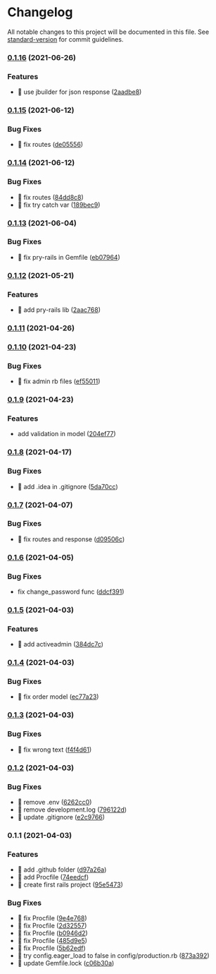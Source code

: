 # Changelog

All notable changes to this project will be documented in this file. See [standard-version](https://github.com/conventional-changelog/standard-version) for commit guidelines.

### [0.1.16](https://github.com/yeukfei02/ecommerce-api/compare/v0.1.15...v0.1.16) (2021-06-26)


### Features

* 🎸 use jbuilder for json response ([2aadbe8](https://github.com/yeukfei02/ecommerce-api/commit/2aadbe8e2fb952d8bd5eeebb30f74b5350078994))

### [0.1.15](https://github.com/yeukfei02/ecommerce-api/compare/v0.1.14...v0.1.15) (2021-06-12)


### Bug Fixes

* 🐛 fix routes ([de05556](https://github.com/yeukfei02/ecommerce-api/commit/de05556573f1530118f44add8c6228aab21b308f))

### [0.1.14](https://github.com/yeukfei02/ecommerce-api/compare/v0.1.13...v0.1.14) (2021-06-12)


### Bug Fixes

* 🐛 fix routes ([84dd8c8](https://github.com/yeukfei02/ecommerce-api/commit/84dd8c8fc1381b21bcb93df4247516cec93ad3a0))
* 🐛 fix try catch var ([189bec9](https://github.com/yeukfei02/ecommerce-api/commit/189bec928be4b30c046b8f135d46fadf173ccb54))

### [0.1.13](https://github.com/yeukfei02/ecommerce-api/compare/v0.1.12...v0.1.13) (2021-06-04)


### Bug Fixes

* 🐛 fix pry-rails in Gemfile ([eb07964](https://github.com/yeukfei02/ecommerce-api/commit/eb07964bb6070fb3eaf8c608ea9c112098ae0e09))

### [0.1.12](https://github.com/yeukfei02/ecommerce-api/compare/v0.1.11...v0.1.12) (2021-05-21)


### Features

* 🎸 add pry-rails lib ([2aac768](https://github.com/yeukfei02/ecommerce-api/commit/2aac7689f92b4e02e7b6a41670ededa6d9a52cbc))

### [0.1.11](https://github.com/yeukfei02/ecommerce-api/compare/v0.1.10...v0.1.11) (2021-04-26)

### [0.1.10](https://github.com/yeukfei02/ecommerce-api/compare/v0.1.9...v0.1.10) (2021-04-23)


### Bug Fixes

* 🐛 fix admin rb files ([ef55011](https://github.com/yeukfei02/ecommerce-api/commit/ef55011fea215a8e173db75f438981de23a0423e))

### [0.1.9](https://github.com/yeukfei02/ecommerce-api/compare/v0.1.8...v0.1.9) (2021-04-23)


### Features

* add validation in model ([204ef77](https://github.com/yeukfei02/ecommerce-api/commit/204ef77dfb8c1dce36c7db9cc00a172a81d2790e))

### [0.1.8](https://github.com/yeukfei02/ecommerce-api/compare/v0.1.7...v0.1.8) (2021-04-17)


### Bug Fixes

* 🐛 add .idea in .gitignore ([5da70cc](https://github.com/yeukfei02/ecommerce-api/commit/5da70cc43caf1b0bf30d05d8755d1de24029faad))

### [0.1.7](https://github.com/yeukfei02/ecommerce-api/compare/v0.1.6...v0.1.7) (2021-04-07)


### Bug Fixes

* 🐛 fix routes and response ([d09506c](https://github.com/yeukfei02/ecommerce-api/commit/d09506ca62b515feb1ed151bf10e8b3ecd41b97d))

### [0.1.6](https://github.com/yeukfei02/ecommerce-api/compare/v0.1.5...v0.1.6) (2021-04-05)


### Bug Fixes

* fix change_password func ([ddcf391](https://github.com/yeukfei02/ecommerce-api/commit/ddcf3919ba532615c133b0d3ba77fccbaa74dee5))

### [0.1.5](https://github.com/yeukfei02/ecommerce-api/compare/v0.1.4...v0.1.5) (2021-04-03)


### Features

* 🎸 add activeadmin ([384dc7c](https://github.com/yeukfei02/ecommerce-api/commit/384dc7ca38f7d792abb25c29518c8858ec63c488))

### [0.1.4](https://github.com/yeukfei02/ecommerce-api/compare/v0.1.3...v0.1.4) (2021-04-03)


### Bug Fixes

* 🐛 fix order model ([ec77a23](https://github.com/yeukfei02/ecommerce-api/commit/ec77a233a88a069276273f21f2327a73c5c82947))

### [0.1.3](https://github.com/yeukfei02/ecommerce-api/compare/v0.1.2...v0.1.3) (2021-04-03)


### Bug Fixes

* 🐛 fix wrong text ([f4f4d61](https://github.com/yeukfei02/ecommerce-api/commit/f4f4d615af6c633c77309cd73c9c1b67faa1f0e6))

### [0.1.2](https://github.com/yeukfei02/ecommerce-api/compare/v0.1.1...v0.1.2) (2021-04-03)


### Bug Fixes

* 🐛 remove .env ([6262cc0](https://github.com/yeukfei02/ecommerce-api/commit/6262cc0581cbc9ee155854438a428467edec493c))
* 🐛 remove development.log ([796122d](https://github.com/yeukfei02/ecommerce-api/commit/796122df0e1cbeadb2e0bf77b3d2ed9d9ab136ba))
* 🐛 update .gitignore ([e2c9766](https://github.com/yeukfei02/ecommerce-api/commit/e2c9766cae154ebfd6577330a08d9dcc7c1dcf8e))

### 0.1.1 (2021-04-03)


### Features

* 🎸 add .github folder ([d97a26a](https://github.com/yeukfei02/ecommerce-api/commit/d97a26a7bade8cc8b5f32a5346200c9905059526))
* 🎸 add Procfile ([74eedcf](https://github.com/yeukfei02/ecommerce-api/commit/74eedcf8df515351be57422758c024a20ee54c84))
* 🎸 create first rails project ([95e5473](https://github.com/yeukfei02/ecommerce-api/commit/95e54739d5df7ad4b12730261e46920330bddf91))


### Bug Fixes

* 🐛 fix Procfile ([9e4e768](https://github.com/yeukfei02/ecommerce-api/commit/9e4e768536b890ba350bb5bf2bf49e6204f33ea8))
* 🐛 fix Procfile ([2d32557](https://github.com/yeukfei02/ecommerce-api/commit/2d3255770b81833732eb89f7d614898a4df2fb5b))
* 🐛 fix Procfile ([b0946d2](https://github.com/yeukfei02/ecommerce-api/commit/b0946d2ea1c0fa01a9759f8b86da6a7395e7f571))
* 🐛 fix Procfile ([485d9e5](https://github.com/yeukfei02/ecommerce-api/commit/485d9e551499a22bdbb897283f01012d55b54221))
* 🐛 fix Procfile ([5b62edf](https://github.com/yeukfei02/ecommerce-api/commit/5b62edfb7e138e4f3186066b108ae839ff43fb34))
* 🐛 try config.eager_load to false in config/production.rb ([873a392](https://github.com/yeukfei02/ecommerce-api/commit/873a3929f63709bf9b4b1fef5e6ef744565a3f9d))
* 🐛 update Gemfile.lock ([c06b30a](https://github.com/yeukfei02/ecommerce-api/commit/c06b30a53df23f64e6d26b923adfbe8895ffe901))
